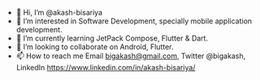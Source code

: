 - 👋 Hi, I’m @akash-bisariya
- 👀 I’m interested in Software Development, specially mobile application development.
- 🌱 I’m currently learning JetPack Compose, Flutter & Dart.
- 💞️ I’m looking to collaborate on Android, Flutter.
- 📫 How to reach me Email bigakash@gmail.com, Twitter @bigakash, LinkedIn https://www.linkedin.com/in/akash-bisariya/

<!---
akash-bisariya/akash-bisariya is a ✨ special ✨ repository because its `README.md` (this file) appears on your GitHub profile.
You can click the Preview link to take a look at your changes.
--->
